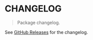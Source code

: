 # CHANGELOG

> Package changelog.

See [GitHub Releases](https://github.com/stdlib-js/complex-float64-ctor/releases) for the changelog.